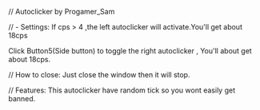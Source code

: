 // Autoclicker by Progamer_Sam

// - Settings:
If cps > 4 ,the left autoclicker will activate.You'll get about 18cps

Click Button5(Side button) to toggle the right autoclicker , You'll about get about 18cps.

// How to close:
Just close the window then it will stop.

// Features:
This autoclicker have random tick so you wont easily get banned.
